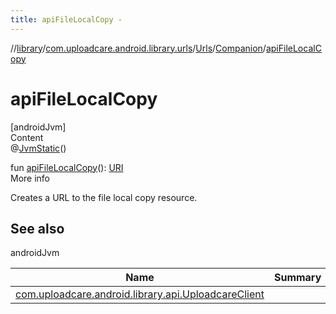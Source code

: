 ```yaml
---
title: apiFileLocalCopy -
---
```

//[library](../../../index.md)/[com.uploadcare.android.library.urls](../../index.md)/[Urls](../index.md)/[Companion](index.md)/[apiFileLocalCopy](api-file-local-copy.md)



# apiFileLocalCopy  
[androidJvm]  
Content  
@[JvmStatic](https://kotlinlang.org/api/latest/jvm/stdlib/kotlin.jvm/-jvm-static/index.html)()  
  
fun [apiFileLocalCopy](api-file-local-copy.md)(): [URI](https://developer.android.com/reference/kotlin/java/net/URI.html)  
More info  


Creates a URL to the file local copy resource.



## See also  
  
androidJvm  
  
|  Name|  Summary| 
|---|---|
| <a name="com.uploadcare.android.library.urls/Urls.Companion/apiFileLocalCopy/#/PointingToDeclaration/"></a>[com.uploadcare.android.library.api.UploadcareClient](../../../com.uploadcare.android.library.api/-uploadcare-client/index.md)| <a name="com.uploadcare.android.library.urls/Urls.Companion/apiFileLocalCopy/#/PointingToDeclaration/"></a>
  
  



